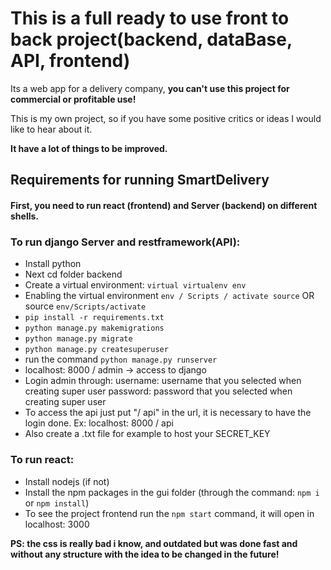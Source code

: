 # This is a full ready to use front to back project(backend, dataBase, API, frontend)

Its a web app for a delivery company, **you can't use this project for commercial or profitable use!**

This is my own project, so if you have some positive critics or ideas I would like to hear about it.

**It have a lot of things to be improved.**

## Requirements for running SmartDelivery

#### First, you need to run react (frontend) and Server (backend) on different shells.

### To run django Server and restframework(API):

- Install python
- Next cd folder backend
- Create a virtual environment: `virtual virtualenv env`
- Enabling the virtual environment `env / Scripts / activate source` OR source `env/Scripts/activate`
- `pip install -r requirements.txt`
- `python manage.py makemigrations`
- `python manage.py migrate`
- `python manage.py createsuperuser`
- run the command `python manage.py runserver`
- localhost: 8000 / admin -> access to django
- Login admin through:
  username: username that you selected when creating super user
  password: password that you selected when creating super user
- To access the api just put "/ api" in the url, it is necessary to have the login done. Ex: localhost: 8000 / api
- Also create a .txt file for example to host your SECRET_KEY

### To run react:

- Install nodejs (if not)
- Install the npm packages in the gui folder (through the command: `npm i` or `npm install`)
- To see the project frontend run the `npm start` command, it will open in localhost: 3000

**PS: the css is really bad i know, and outdated but was done fast and without any structure with the idea to be changed in the future!**
